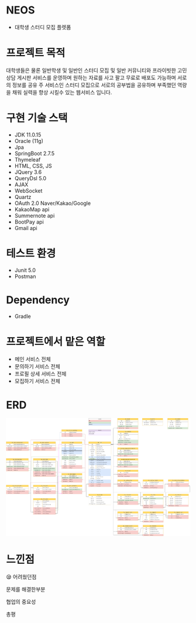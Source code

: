 # NEOS
- 대학생 스터디 모집 플렛폼

# 프로젝트 목적 
대학생들은 물론 일반학생 및 일반인 스터디 모집 및 일반 커뮤니티와 프라이빗한 고민상담 게시판 서비스를 운영하며 
원하는 자료를 사고 팔고 무료로 배포도 가능하며 서로의 정보를 공유 
주 서비스인 스터디 모집으로 서로의 공부법을 공유하며 부족했던 역량을 채워 실력을 향상 시킬수 있는 웹서비스 입니다.

# 구현 기술 스택 
- JDK 11.0.15
- Oracle (11g)
- Jpa
- SpringBoot 2.7.5
- Thymeleaf
- HTML, CSS, JS
- JQuery 3.6
- QueryDsl 5.0
- AJAX
- WebSocket
- Quartz
- OAuth 2.0 Naver/Kakao/Google
- KakaoMap api
- Summernote api 
- BootPay api
- Gmail api
 
# 테스트 환경
- Junit 5.0
- Postman

# Dependency
- Gradle

# 프로젝트에서 맡은 역할
- 메인 서비스 전체 
- 문의하기 서비스 전체
- 프로필 상세 서비스 전체
- 모집하기 서비스 전체



# ERD
![ERD](./NEOS.drawio.png)

# 느낀점
😪 어려웠던점 

문제를 해결한부분

협업의 중요성

총평
